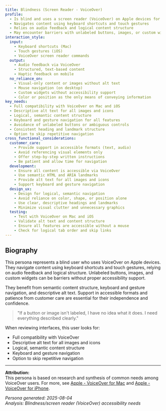 ```yaml
---
title: Blindness (Screen Reader - VoiceOver)
profile:
  - Is blind and uses a screen reader (VoiceOver) on Apple devices for digital access
  - Navigates content using keyboard shortcuts and touch gestures
  - Relies on audio feedback and logical content structure
  - May encounter barriers with unlabeled buttons, images, or custom widgets
interaction_style:
  input:
    - Keyboard shortcuts (Mac)
    - Touch gestures (iOS)
    - VoiceOver screen reader commands
  output:
    - Audio feedback via VoiceOver
    - Structured, text-based content
    - Haptic feedback on mobile
  no_reliance_on:
    - Visual-only content or images without alt text
    - Mouse navigation (on desktop)
    - Custom widgets without accessibility support
    - Color or position as the only means of conveying information
key_needs:
  - Full compatibility with VoiceOver on Mac and iOS
  - Descriptive alt text for all images and icons
  - Logical, semantic content structure
  - Keyboard and gesture navigation for all features
  - Avoidance of unlabeled buttons or ambiguous controls
  - Consistent heading and landmark structure
  - Option to skip repetitive navigation
cross_functional_considerations:
  customer_care:
    - Provide support in accessible formats (text, audio)
    - Avoid referencing visual elements only
    - Offer step-by-step written instructions
    - Be patient and allow time for navigation
  development:
    - Ensure all content is accessible via VoiceOver
    - Use semantic HTML and ARIA landmarks
    - Provide alt text for all images and icons
    - Support keyboard and gesture navigation
  design_ux:
    - Design for logical, semantic navigation
    - Avoid reliance on color, shape, or position alone
    - Use clear, descriptive headings and landmarks
    - Minimize visual clutter and unnecessary graphics
  testing:
    - Test with VoiceOver on Mac and iOS
    - Validate alt text and content structure
    - Ensure all features are accessible without a mouse
    - Check for logical tab order and skip links
---
```


## Biography

This persona represents a blind user who uses VoiceOver on Apple devices. They navigate content using keyboard shortcuts and touch gestures, relying on audio feedback and logical structure. Unlabeled buttons, images, and custom widgets can be barriers without proper accessibility support.

They benefit from semantic content structure, keyboard and gesture navigation, and descriptive alt text. Support in accessible formats and patience from customer care are essential for their independence and confidence.

> "If a button or image isn't labeled, I have no idea what it does. I need everything described clearly."

When reviewing interfaces, this user looks for:
- Full compatibility with VoiceOver
- Descriptive alt text for all images and icons
- Logical, semantic content structure
- Keyboard and gesture navigation
- Option to skip repetitive navigation

---

**Attribution:**  
This persona is based on research and synthesis of common needs among VoiceOver users. For more, see [Apple - VoiceOver for Mac](https://support.apple.com/guide/voiceover/welcome/mac) and [Apple - VoiceOver for iPhone](https://support.apple.com/guide/iphone/turn-on-and-practice-voiceover-iph3e2e415f/ios).

*Persona generated: 2025-08-04*  
*Analysis: Blindness/screen reader (VoiceOver) accessibility needs*
